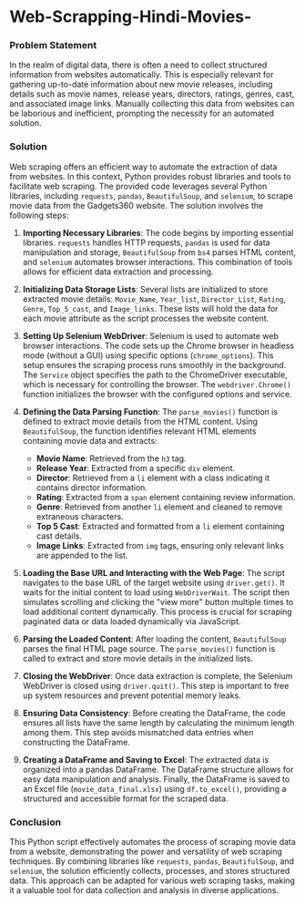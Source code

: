 # Web-Scrapping-Hindi-Movies-

### Problem Statement

In the realm of digital data, there is often a need to collect structured information from websites automatically. This is especially relevant for gathering up-to-date information about new movie releases, including details such as movie names, release years, directors, ratings, genres, cast, and associated image links. Manually collecting this data from websites can be laborious and inefficient, prompting the necessity for an automated solution.

### Solution

Web scraping offers an efficient way to automate the extraction of data from websites. In this context, Python provides robust libraries and tools to facilitate web scraping. The provided code leverages several Python libraries, including `requests`, `pandas`, `BeautifulSoup`, and `selenium`, to scrape movie data from the Gadgets360 website. The solution involves the following steps:

1. **Importing Necessary Libraries**:
   The code begins by importing essential libraries. `requests` handles HTTP requests, `pandas` is used for data manipulation and storage, `BeautifulSoup` from `bs4` parses HTML content, and `selenium` automates browser interactions. This combination of tools allows for efficient data extraction and processing.

2. **Initializing Data Storage Lists**:
   Several lists are initialized to store extracted movie details: `Movie_Name`, `Year_list`, `Director_List`, `Rating`, `Genre`, `Top_5_cast`, and `Image_links`. These lists will hold the data for each movie attribute as the script processes the website content.

3. **Setting Up Selenium WebDriver**:
   Selenium is used to automate web browser interactions. The code sets up the Chrome browser in headless mode (without a GUI) using specific options (`chrome_options`). This setup ensures the scraping process runs smoothly in the background. The `Service` object specifies the path to the ChromeDriver executable, which is necessary for controlling the browser. The `webdriver.Chrome()` function initializes the browser with the configured options and service.

4. **Defining the Data Parsing Function**:
   The `parse_movies()` function is defined to extract movie details from the HTML content. Using `BeautifulSoup`, the function identifies relevant HTML elements containing movie data and extracts:
   - **Movie Name**: Retrieved from the `h3` tag.
   - **Release Year**: Extracted from a specific `div` element.
   - **Director**: Retrieved from a `li` element with a class indicating it contains director information.
   - **Rating**: Extracted from a `span` element containing review information.
   - **Genre**: Retrieved from another `li` element and cleaned to remove extraneous characters.
   - **Top 5 Cast**: Extracted and formatted from a `li` element containing cast details.
   - **Image Links**: Extracted from `img` tags, ensuring only relevant links are appended to the list.

5. **Loading the Base URL and Interacting with the Web Page**:
   The script navigates to the base URL of the target website using `driver.get()`. It waits for the initial content to load using `WebDriverWait`. The script then simulates scrolling and clicking the "view more" button multiple times to load additional content dynamically. This process is crucial for scraping paginated data or data loaded dynamically via JavaScript.

6. **Parsing the Loaded Content**:
   After loading the content, `BeautifulSoup` parses the final HTML page source. The `parse_movies()` function is called to extract and store movie details in the initialized lists.

7. **Closing the WebDriver**:
   Once data extraction is complete, the Selenium WebDriver is closed using `driver.quit()`. This step is important to free up system resources and prevent potential memory leaks.

8. **Ensuring Data Consistency**:
   Before creating the DataFrame, the code ensures all lists have the same length by calculating the minimum length among them. This step avoids mismatched data entries when constructing the DataFrame.

9. **Creating a DataFrame and Saving to Excel**:
   The extracted data is organized into a pandas DataFrame. The DataFrame structure allows for easy data manipulation and analysis. Finally, the DataFrame is saved to an Excel file (`movie_data_final.xlsx`) using `df.to_excel()`, providing a structured and accessible format for the scraped data.

### Conclusion

This Python script effectively automates the process of scraping movie data from a website, demonstrating the power and versatility of web scraping techniques. By combining libraries like `requests`, `pandas`, `BeautifulSoup`, and `selenium`, the solution efficiently collects, processes, and stores structured data. This approach can be adapted for various web scraping tasks, making it a valuable tool for data collection and analysis in diverse applications.
